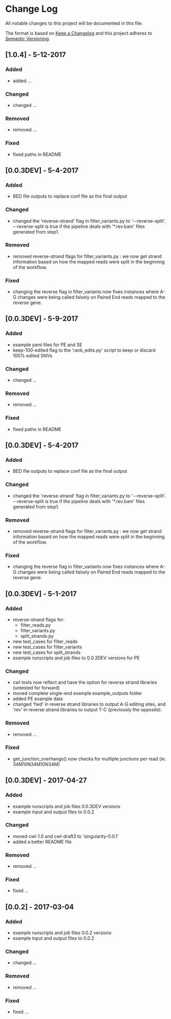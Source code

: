 # Change Log
All notable changes to this project will be documented in this file.

The format is based on [Keep a Changelog](http://keepachangelog.com/) 
and this project adheres to [Semantic Versioning](http://semver.org/).



## [1.0.4] - 5-12-2017
### Added
- added ...

### Changed
- changed ...

### Removed
- removed ...

### Fixed
- fixed paths in README

## [0.0.3DEV] - 5-4-2017
### Added
- BED file outputs to replace conf file as the final output

### Changed
- changed the 'reverse-strand' flag in filter_variants.py to '--reverse-split'. --reverse-split is true if the pipeline deals with '*.rev.bam' files generated from step1.

### Removed
- removed reverse-strand flags for filter_variants.py : we now get strand information based on how the mapped reads were split in the beginning of the workflow.

### Fixed
- changing the reverse flag in filter_variants now fixes instances where A-G changes were being called falsely on Paired End reads mapped to the reverse gene.


## [0.0.3DEV] - 5-9-2017
### Added
- example yaml files for PE and SE
- keep-100-edited flag to the 'rank_edits.py' script to keep or discard 100% edited SNVs

### Changed
- changed ...

### Removed
- removed ...

### Fixed
- fixed paths in README

## [0.0.3DEV] - 5-4-2017
### Added
- BED file outputs to replace conf file as the final output

### Changed
- changed the 'reverse-strand' flag in filter_variants.py to '--reverse-split'. --reverse-split is true if the pipeline deals with '*.rev.bam' files generated from step1.

### Removed
- removed reverse-strand flags for filter_variants.py : we now get strand information based on how the mapped reads were split in the beginning of the workflow.

### Fixed
- changing the reverse flag in filter_variants now fixes instances where A-G changes were being called falsely on Paired End reads mapped to the reverse gene.

## [0.0.3DEV] - 5-1-2017
### Added
- reverse-strand flags for:
  - filter_reads.py
  - filter_variants.py
  - split_strands.py
- new test_cases for filter_reads
- new test_cases for filter_variants
- new test_cases for split_strands
- example runscripts and job files to 0.0.3DEV versions for PE

### Changed
- cwl tools now reflect and have the option for reverse strand libraries (untested for forward)
- moved complete single-end example example_outputs folder
- added PE example data
- changed 'fwd' in reverse strand libraries to output A-G editing sites, and 'rev' in reverse strand libraries to output T-C (previously the opposite).

### Removed
- removed ...

### Fixed
- get_junction_overhangs() now checks for multiple junctions per read (ie. 34M10N34M10N34M)

## [0.0.3DEV] - 2017-04-27
### Added
- example runscripts and job files 0.0.3DEV versions
- example input and output files to 0.0.2

### Changed
- moved cwl-1.0 and cwl-draft3 to 'singularity-0.0.1'
- added a better README file

### Removed
- removed ...

### Fixed
- fixed ...

## [0.0.2] - 2017-03-04
### Added
- example runscripts and job files 0.0.2 versions
- example input and output files to 0.0.2

### Changed
- changed ...

### Removed
- removed ...

### Fixed
- fixed ...
